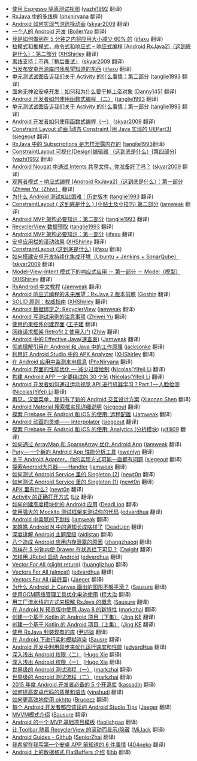 * [使用 Espresso 隔离测试视图](https://juejin.im/post/59088d650ce463006182a07/?utm_source=gold-miner&utm_medium=readme&utm_campaign=github) ([yazhi1992](https://github.com/yazhi1992) 翻译)
* [RxJava 中的多线程](https://juejin.im/post/58ff6259da2f60005dd81459/?utm_source=gold-miner&utm_medium=readme&utm_campaign=github) ([phxnirvana](https://github.com/phxnirvana) 翻译)
* [Android 如何实现气泡选择动画](https://juejin.im/post/58e5ec838d6d8100616d82e2/?utm_source=gold-miner&utm_medium=readme&utm_campaign=github) ([skyar2009](https://github.com/skyar2009) 翻译)
* [一个人的 Android 开发](https://juejin.im/entry/58dca515b123db00603887fd/?utm_source=gold-miner&utm_medium=readme&utm_campaign=github) ([BoilerYao](https://github.com/BoilerYao) 翻译)
* [我是如何做到在 5 分钟之内将应用大小减少 60% 的](https://juejin.im/post/58d9b6a1a22b9d0064719f9e/?utm_source=gold-miner&utm_medium=readme&utm_campaign=github) ([jifaxu](https://github.com/jifaxu) 翻译)
* [拉模式和推模式，命令式和响应式 – 响应式编程 [Android RxJava2]（这到底是什么）：第二部分](https://juejin.im/entry/58d78547a22b9d006465ca57/?utm_source=gold-miner&utm_medium=readme&utm_campaign=github) ([XHShirley](https://github.com/XHShirley) 翻译)
* [离线支持：不再『稍后重试』](https://juejin.im/post/58d491a8128fe1006cb6e750/?utm_source=gold-miner&utm_medium=readme&utm_campaign=github) ([skyar2009](https://github.com/skyar2009) 翻译)
* [当发布安卓开源库时我希望知道的东西](https://juejin.im/post/58d247b00ce4630057e92e9c/?utm_source=gold-miner&utm_medium=readme&utm_campaign=github) ([jifaxu](https://github.com/jifaxu) 翻译)
* [单元测试试图告诉我们关于 Activity 的什么事情：第二部分](https://gold.xitu.io/entry/58cf988b2f301e007e54c434/?utm_source=gold-miner&utm_medium=readme&utm_campaign=github) ([tanglie1993](https://github.com/tanglie1993/) 翻译)
* [面向无神论安卓开发：如何和为什么要干掉上帝对象](https://gold.xitu.io/entry/58c748891b69e6006be9f834/?utm_source=gold-miner&utm_medium=readme&utm_campaign=github) ([Danny1451](https://github.com/Danny1451) 翻译)
* [Android 开发者如何使用函数式编程 （二）](https://gold.xitu.io/entry/58c7db7c570c3500584639a3/?utm_source=gold-miner&utm_medium=readme&utm_campaign=github) ([tanglie1993](https://github.com/tanglie1993/) 翻译)
* [单元测试试图告诉我们关于 Activity 的什么事情：第一部分](https://gold.xitu.io/entry/58bc1d51128fe1006447531e/?utm_source=gold-miner&utm_medium=readme&utm_campaign=github) ([tanglie1993](https://github.com/tanglie1993/) 翻译)
* [Android 开发者如何使用函数式编程（一）](https://gold.xitu.io/entry/58b7b301570c35006c466c85/?utm_source=gold-miner&utm_medium=readme&utm_campaign=github) ([skyar2009](https://github.com/skyar2009) 翻译)
* [Constraint Layout 动画 |动态 Constraint |用 Java 实现的 UI[Part3]](https://gold.xitu.io/entry/58b2fd59570c350069704265?utm_source=gold-miner&utm_medium=readme&utm_campaign=github) ([siegeout](https://github.com/siegeout) 翻译)
* [RxJava 中的 Subscriptions 是怎样泄露内存的](https://gold.xitu.io/entry/58b43c908ac2475ccb5d8e39?utm_source=gold-miner&utm_medium=readme&utm_campaign=github) ([tanglie1993](https://github.com/tanglie1993/)翻译)
* [ConstraintLayout 可视化[Design]编辑器 （这到底是什么）[第四部分]](https://gold.xitu.io/entry/58b0e0381b69e60058a49455?utm_source=gold-miner&utm_medium=readme&utm_campaign=github) ([yazhi1992](https://github.com/yazhi1992) 翻译)
* [Android Nougat 中通过 Intents 共享文件，你准备好了吗？](https://gold.xitu.io/entry/58aa665b8d6d810058b534f9?utm_source=gold-miner&utm_medium=readme&utm_campaign=github) ([skyar2009](https://github.com/skyar2009) 翻译)
* [观察者模式 – 响应式编程 [Android RxJava2]（这到底是什么）：第一部分](https://gold.xitu.io/entry/58ada9738fd9c5006704f5a1?utm_source=gold-miner&utm_medium=readme&utm_campaign=github) ([Zhiwei Yu（Zhiw）](https://github.com/Zhiw) 翻译)
* [为什么 Android 测试如此困难：历史版本](https://gold.xitu.io/entry/58ac5b3b570c35006bc9e52c?utm_source=gold-miner&utm_medium=readme&utm_campaign=github) ([tanglie1993](https://github.com/tanglie1993/) 翻译)
* [ConstraintLayout ( 这到底是什么 ) (小贴士及小技巧) 第二部分](https://gold.xitu.io/entry/58aaedd5ac502e006974e868?utm_source=gold-miner&utm_medium=readme&utm_campaign=github) ([jamweak](https://github.com/jamweak) 翻译)
* [Android MVP 架构必要知识：第二部分](https://gold.xitu.io/entry/58a5992961ff4b006c4455e3?utm_source=gold-miner&utm_medium=readme&utm_campaign=github) ([tanglie1993](https://github.com/tanglie1993) 翻译)
* [RecyclerView 数据预取](https://gold.xitu.io/entry/58a3f4f62f301e0069908d8f?utm_source=gold-miner&utm_medium=readme&utm_campaign=github) ([tanglie1993](https://github.com/tanglie1993) 翻译)
* [Android MVP 架构必要知识：第一部分](https://gold.xitu.io/entry/58a27b2d2f301e006958d4aa?utm_source=gold-miner&utm_medium=readme&utm_campaign=github) ([jifaxu](https://github.com/jifaxu) 翻译)
* [安卓应用栏的滚动效果](https://gold.xitu.io/entry/5899cd1361ff4b006b2280ce/?utm_source=gold-miner&utm_medium=readme&utm_campaign=github) ([XHShirley](https://github.com/XHShirley) 翻译)
* [ConstraintLayout (这到底是什么)](https://gold.xitu.io/entry/589dc5382f301e0069c3791a?utm_source=gold-miner&utm_medium=readme&utm_campaign=github) ([jifaxu](https://github.com/jifaxu) 翻译)
* [如何搭建安卓开发持续化集成环境（Ubuntu + Jenkins + SonarQube）](https://gold.xitu.io/entry/589d1c251b69e60059ba04b5/?utm_source=gold-miner&utm_medium=readme&utm_campaign=github) ([skyar2009](https://github.com/skyar2009) 翻译)
* [Model-View-Intent 模式下的响应式应用 － 第一部分 － Model（模型）](https://gold.xitu.io/entry/589c91935c497d0056211a19/?utm_source=gold-miner&utm_medium=readme&utm_campaign=github) ([XHShirley](https://github.com/XHShirley) 翻译)
* [RxAndroid 中文教程](https://gold.xitu.io/entry/5884374e570c350062c1ac3b/?utm_source=gold-miner&utm_medium=readme&utm_campaign=github) ([Jamweak](https://github.com/jamweak) 翻译)
* [Android 响应式编程的未来展望：RxJava 2 版本前瞻](https://gold.xitu.io/entry/587f2ee0570c35220118c926/?utm_source=gold-miner&utm_medium=readme&utm_campaign=github) ([Goshin](https://github.com/Goshin) 翻译)
* [SOLID 原则：权威指南](https://gold.xitu.io/entry/587f1c331b69e6005853ecfa/?utm_source=gold-miner&utm_medium=readme&utm_campaign=github) ([XHShirley](https://github.com/XHShirley) 翻译)
* [Android 数据绑定之: RecyclerView](https://gold.xitu.io/entry/587d7361b123db4d5e7d7522/?utm_source=gold-miner&utm_medium=readme&utm_campaign=github) ([jamweak](https://github.com/jamweak) 翻译)
* [Android 写测试用例的注意事项](https://gold.xitu.io/entry/5875a757128fe1006b49151f/?utm_source=gold-miner&utm_medium=readme&utm_campaign=github) ([Zhiwei Yu](https://github.com/Zhiw) 翻译)
* [使用约束控件创建界面](https://gold.xitu.io/entry/58652b381b69e6006cf8cd59/?utm_source=gold-miner&utm_medium=readme&utm_campaign=github) ([王子建](https://github.com/Romeo0906) 翻译)
* [网络请求框架 Retrofit 2 使用入门](https://gold.xitu.io/entry/5861cbc461ff4b0058282a8f?utm_source=gold-miner&utm_medium=readme&utm_campaign=github) ([Zhiw](https://github.com/Zhiw) 翻译)
* [Android 中的 Effective Java(速查表)](https://gold.xitu.io/entry/5858efc1128fe10069b28de4?utm_source=gold-miner&utm_medium=readme&utm_campaign=github) ([Jamweak](https://github.com/jamweak) 翻译)
* [彻底理解引用在 Android 和 Java 中的工作原理](https://gold.xitu.io/entry/58476f2c128fe10058bae7ca?utm_source=gold-miner&utm_medium=readme&utm_campaign=github) ([jacksonke](https://github.com/jacksonke) 翻译)
* [利用好 Android Studio 中的 APK Analyzer](https://gold.xitu.io/entry/58466c7e128fe1006c5897fa?utm_source=gold-miner&utm_medium=readme&utm_campaign=github) ([XHShirley](https://github.com/XHShirley) 翻译)
* [在 Android 应用中监测来电信息](https://gold.xitu.io/entry/5842ac36128fe1006c44b0b4?utm_source=gold-miner&utm_medium=readme&utm_campaign=github) ([PhxNirvana](https://github.com/phxnirvana) 翻译)
* [Android 界面的性能优化 — 减少过度绘制](https://gold.xitu.io/entry/58398df2a22b9d006dc2bd7a?utm_source=gold-miner&utm_medium=readme&utm_campaign=github) ([Nicolas(Yifei) Li](https://github.com/yifili09) 翻译)
* [构建 Android APP 一定要绕过的 30 个坑](https://gold.xitu.io/entry/58217b84570c350060bc40f8?utm_source=gold-miner&utm_medium=readme&utm_campaign=github) ([Nicolas(Yifei) Li](https://github.com/yifili09) 翻译)
* [Android 开发者如何通过运动视觉 API 进行机器学习？Part 1 — 人脸检测](https://gold.xitu.io/entry/58200df62f301e005c237850?utm_source=gold-miner&utm_medium=readme&utm_campaign=github) ([Nicolas(Yifei) Li](https://github.com/yifili09) 翻译)
* [再见，汉堡菜单，我们有了新的 Android 交互设计方案](https://gold.xitu.io/entry/581b551a67f356005887c637?utm_source=gold-miner&utm_medium=readme&utm_campaign=github) ([Xiaonan Shen](https://github.com/shenxn) 翻译)
* [Android Material 搜索框实现详细说明](https://gold.xitu.io/entry/581a9b660ce46300586bb8a9?utm_source=gold-miner&utm_medium=readme&utm_campaign=github) ([siegeout](https://github.com/siegeout) 翻译)
* [探索 Firebase 在 Android 和 iOS 的使用: 远程配置](https://gold.xitu.io/entry/5818154dc4c97100555a145f?utm_source=gold-miner&utm_medium=readme&utm_campaign=github) ([Jamweak](https://github.com/jamweak) 翻译)
* [Android 动画的灵魂—— Interpolator](https://gold.xitu.io/entry/5817117967f356005868b8a8?utm_source=gold-miner&utm_medium=readme&utm_campaign=github) ([siegeout](https://github.com/siegeout) 翻译)
* [探索 Firebase 在 Android 和 iOS 的使用: Analytics (分析模块)](https://gold.xitu.io/entry/5816ac62a22b9d00678ee434?utm_source=gold-miner&utm_medium=readme&utm_campaign=github) ([yifili09](https://github.com/yifili09) 翻译)
* [如何通过 ArrayMap 和 SparseArray 优化 Android App](https://gold.xitu.io/entry/580f57c52e958a005517c1a0?utm_source=gold-miner&utm_medium=readme&utm_campaign=github) ([jamweak](https://github.com/jamweak) 翻译)
* [Pury — 一个新的 Android App 性能分析工具](https://gold.xitu.io/entry/57fe4b92a22b9d005b1a8a2a?utm_source=gold-miner&utm_medium=readme&utm_campaign=github) ([owenlyn](https://github.com/owenlyn) 翻译)
* [关于 Android Adapter，你的实现方式可能一直都有问题](https://gold.xitu.io/entry/57fda1fe5bbb50005b3fef76?utm_source=gold-miner&utm_medium=readme&utm_campaign=github) ([siegeout](https://github.com/siegeout) 翻译)
* [探索Android大杀器——Handler](https://gold.xitu.io/entry/57fc9e937db2a20059628aa6?utm_source=gold-miner&utm_medium=readme&utm_campaign=github) ([jamweak](https://github.com/jamweak) 翻译)
* [如何测试 Android Service 里的 Singleton (2)](https://gold.xitu.io/entry/57fcb8f68ac2470058c9f621?utm_source=gold-miner&utm_medium=readme&utm_campaign=github) ([newt0n](https://github.com/newt0n) 翻译)
* [如何测试 Android Service 里的 Singleton (1)](https://gold.xitu.io/entry/57fb306da341310060135cbb?utm_source=gold-miner&utm_medium=readme&utm_campaign=github) ([newt0n](https://github.com/newt0n) 翻译)
* [APK 里有什么?](https://gold.xitu.io/entry/57f9de43a22b9d005bf7fab0?utm_source=gold-miner&utm_medium=readme&utm_campaign=github) ([newt0n](https://github.com/newt0n) 翻译)
* [Activity 的正确打开方式](https://gold.xitu.io/entry/57b9bfc3c4c9710061481310?utm_source=gold-miner&utm_medium=readme&utm_campaign=github) ([Liz](https://github.com/lizwangying/) 翻译)
* [如何创建高度模块化的 Android 应用](https://gold.xitu.io/entry/57b12cf4165abd00542a3ee1?utm_source=gold-miner&utm_medium=readme&utm_campaign=github) ([DeadLion](https://github.com/DeadLion/) 翻译)
* [使用强大的 Mockito 测试框架来测试你的代码](https://gold.xitu.io/entry/578f11aec4c971005e0caf82?utm_source=gold-miner&utm_medium=readme&utm_campaign=github) ([edvardhua](https://github.com/edvardHua/) 翻译)
* [Android 中美腻的下划线](http://gold.xitu.io/entry/578705faa34131005b46e9c2?utm_source=gold-miner&utm_medium=readme&utm_campaign=github) ([jamweak](https://github.com/jamweak) 翻译)
* [来瞧瞧 Android N 中的通知长成啥样了](https://gold.xitu.io/entry/577a27e76be3ff006a1ef870?utm_source=gold-miner&utm_medium=readme&utm_campaign=github) ([DeadLion](https://github.com/DeadLion) 翻译)
* [深度讲解 Android 主题层级](https://gold.xitu.io/entry/576b9f912e958a005715c7a0?utm_source=gold-miner&utm_medium=readme&utm_campaign=github) ([aidistan](https://github.com/aidistan) 翻译)
* [八个造成 Android 应用内存泄露的原因](https://gold.xitu.io/entry/5768b8da6be3ff006a3fcbc8?utm_source=gold-miner&utm_medium=readme&utm_campaign=github) ([zhangzhaoqi](https://github.com/joddiy) 翻译)
* [怎样在 5 分钟内使 Drawer 在状态栏下可见？](http://gold.xitu.io/entry/5760c75e207703006bf2792a?utm_source=gold-miner&utm_medium=readme&utm_campaign=github) ([Dwight](https://github.com/ldhlfzysys) 翻译)
* [怎样用 JRebel 启动 Android](http://gold.xitu.io/entry/57599a282e958a0069c9ccfc?utm_source=gold-miner&utm_medium=readme&utm_campaign=github) ([edvardhua](https://github.com/edvardHua) 翻译)
* [Vector For All (slight return)](http://gold.xitu.io/entry/5756697ea341310063dd532c?utm_source=gold-miner&utm_medium=readme&utm_campaign=github) ([huanglizhuo](https://github.com/huanglizhuo) 翻译)
* [Vectors For All (almost)](http://gold.xitu.io/entry/574e8b192b51e900560074f8?utm_source=gold-miner&utm_medium=readme&utm_campaign=github) ([edvardhua](https://github.com/edvardHua) 翻译)
* [Vectors For All (最终篇)](http://gold.xitu.io/entry/574d7894df0eea005bcfb10b?utm_source=gold-miner&utm_medium=readme&utm_campaign=github) ([Jaeger](https://github.com/laobie) 翻译)
* [为什么 Android 上 Canvas 画出的图形不够平滑？](http://gold.xitu.io/entry/5739909a79df5400601cfc71?utm_source=gold-miner&utm_medium=readme&utm_campaign=github) ([Sausure](https://github.com/Sausure) 翻译)
* [使用GCM网络管理工具优化电池使用](http://gold.xitu.io/entry/572b62c8c4c97100609dd6d9?utm_source=gold-miner&utm_medium=readme&utm_campaign=github) ([程大治](http://blog.chengdazhi.com/) 翻译)
* [用工厂流水线的方式来理解 RxJava 的概念](http://gold.xitu.io/entry/571f2cc971cfe40057351e95?utm_source=gold-miner&utm_medium=readme&utm_campaign=github) ([Sausure](https://github.com/Sausure) 翻译)
* [在 Android N 预览版中使用 Java 8 的新特性](http://gold.xitu.io/entry/5716fc67ebcb7d005cad214c?utm_source=gold-miner&utm_medium=readme&utm_campaign=github) ([markzhai](https://github.com/markzhai) 翻译)
* [创建一个基于 Kotlin 的 Android 项目（下集）](http://gold.xitu.io/entry/570f52981ea493006b5cc9ff?utm_source=gold-miner&utm_medium=readme&utm_campaign=github) ([Jing KE](https://github.com/jingkecn) 翻译)
* [创建一个基于 Kotlin 的 Android 项目（上集）](http://gold.xitu.io/entry/56e3fdc3df0eea0054c7c61f?utm_source=gold-miner&utm_medium=readme&utm_campaign=github) ([Jing KE](https://github.com/jingkecn) 翻译)
* [使用 RxJava 封装现有的库](http://gold.xitu.io/entry/5705e94a2e958a0059c4479e?utm_source=gold-miner&utm_medium=readme&utm_campaign=github) ([尹述迪](http://yinshudi.com/) 翻译)
* [在 Android 下进行实时模糊渲染](http://gold.xitu.io/entry/56dd55d6df0eea0055b40083?utm_source=gold-miner&utm_medium=readme&utm_campaign=github) ([Sausre](https://github.com/Sausure) 翻译)
* [Android 开发中利用异步来优化运行速度和性能](http://gold.xitu.io/entry/56dd4bf37664bf0052047906?utm_source=gold-miner&utm_medium=readme&utm_campaign=github) ([edvardHua](https://github.com/edvardHua) 翻译)
*  [深入浅出 Android 权限（二）](http://gold.xitu.io/entry/56d802ab8ac2470054759796?utm_source=gold-miner&utm_medium=readme&utm_campaign=github) ([Hugo Xie](https://github.com/xcc3641) 翻译)
*  [深入浅出 Android 权限（一）](http://gold.xitu.io/entry/56d11137c24aa800544db479?utm_source=gold-miner&utm_medium=readme&utm_campaign=github) ([Hugo Xie](https://github.com/xcc3641) 翻译)
*  [世界级的 Android 测试流程（一）](http://gold.xitu.io/entry/56cd878d6be3ff005e506d43) ([markzhai](https://github.com/markzhai) 翻译)
*  [世界级的 Android 测试流程（二）](http://gold.xitu.io/entry/56cd87ba7db2a26229196d01?utm_source=gold-miner&utm_medium=readme&utm_campaign=github) ([markzhai](https://github.com/markzhai) 翻译)
* [2015 年度 Android 开发者必备的 5 个开源库](http://gold.xitu.io/entry/56cbde8ea3413100540bb7ef?utm_source=gold-miner&utm_medium=readme&utm_campaign=github) ([kassadin](https://github.com/kassadin) 翻译)
* [如何提高安卓代码的质量和语法](http://gold.xitu.io/entry/56cd6ebb99a6ce005a2887e3?utm_source=gold-miner&utm_medium=readme&utm_campaign=github) ([yinshudi](https://github.com/yinshudi) 翻译)
* [如何更高效地使用 okhttp](http://gold.xitu.io/entry/56ca8873d342d300544bdbf8?utm_source=gold-miner&utm_medium=readme&utm_campaign=github) ([Brucezz](https://github.com/brucezz) 翻译)
* [每个 Android 开发者都应该读的 Android Studio Tips](http://gold.xitu.io/entry/56c1556179bc440054fd4e6b?utm_source=gold-miner&utm_medium=readme&utm_campaign=github) ([Jaeger](https://github.com/laobie) 翻译)
* [MVVM模式介绍](http://gold.xitu.io/entry/56cbf38771cfe40054eb3a34?utm_source=gold-miner&utm_medium=readme&utm_campaign=github) ([Sausure](https://github.com/Sausure) 翻译)
* [Android 的一个 MVP 基础项目模板](http://gold.xitu.io/entry/56cd79c12e958a69f944984c?utm_source=gold-miner&utm_medium=readme&utm_campaign=github) ([foolishgao](https://github.com/foolishgao) 翻译)
* [让 Toolbar 随着 RecyclerView 的滚动而显示/隐藏](http://gold.xitu.io/entry/56cd9c9dd342d30054ca35b8?utm_source=gold-miner&utm_medium=readme&utm_campaign=github) ([MiJack](https://github.com/MiJack) 翻译)
* [Android Guides - Github](http://gold.xitu.io/entry/5584f8e9e4b09e372efeca9a?utm_source=gold-miner&utm_medium=readme&utm_campaign=github) ([SeniorZhai](https://github.com/SeniorZhai) 翻译)
* [我希望在我写第一个安卓 APP 前知道的 6 件事情](http://gold.xitu.io/entry/56cee30e8ac247004c599446?utm_source=gold-miner&utm_medium=readme&utm_campaign=github) ([404neko](https://github.com/404neko) 翻译)
* [Android 上的数据格式 FlatBuffers 介绍](http://gold.xitu.io/entry/56cd8fff75c4cd339a03d1a4?utm_source=gold-miner&utm_medium=readme&utm_campaign=github) ([lihb](https://github.com/lihb) 翻译)
